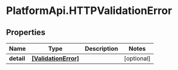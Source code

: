 # PlatformApi.HTTPValidationError

## Properties

Name | Type | Description | Notes
------------ | ------------- | ------------- | -------------
**detail** | [**[ValidationError]**](ValidationError.md) |  | [optional]

